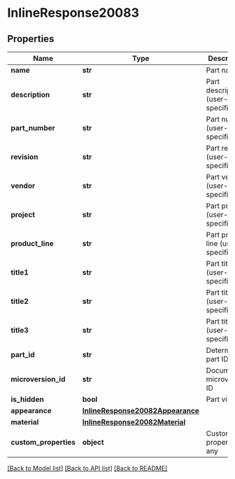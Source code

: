 # InlineResponse20083

## Properties
Name | Type | Description | Notes
------------ | ------------- | ------------- | -------------
**name** | **str** | Part name | [optional] 
**description** | **str** | Part description (user-specified) | [optional] 
**part_number** | **str** | Part number (user-specified) | [optional] 
**revision** | **str** | Part revision (user-specified) | [optional] 
**vendor** | **str** | Part vendor (user-specified) | [optional] 
**project** | **str** | Part project (user-specified) | [optional] 
**product_line** | **str** | Part product line (user-specified) | [optional] 
**title1** | **str** | Part title 1 (user-specified) | [optional] 
**title2** | **str** | Part title 2 (user-specified) | [optional] 
**title3** | **str** | Part title 3 (user-specified) | [optional] 
**part_id** | **str** | Deterministic part ID | [optional] 
**microversion_id** | **str** | Document microversion ID | [optional] 
**is_hidden** | **bool** | Part visibility | [optional] 
**appearance** | [**InlineResponse20082Appearance**](InlineResponse20082Appearance.md) |  | [optional] 
**material** | [**InlineResponse20082Material**](InlineResponse20082Material.md) |  | [optional] 
**custom_properties** | **object** | Custom part properties, if any | [optional] 

[[Back to Model list]](../README.md#documentation-for-models) [[Back to API list]](../README.md#documentation-for-api-endpoints) [[Back to README]](../README.md)


